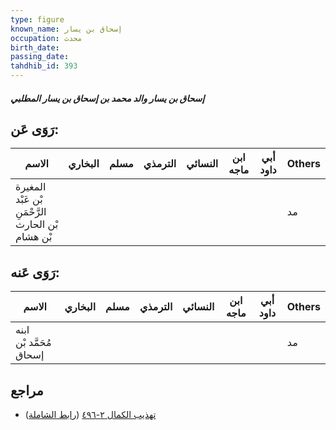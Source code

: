 ```yaml
---
type: figure
known_name: إسحاق بن يسار
occupation: محدث
birth_date:
passing_date:
tahdhib_id: 393
---
```

##### إسحاق بن يسار والد محمد بن إسحاق بن يسار المطلبي

## رَوَى عَن:
| الاسم                                             | البخاري | مسلم | الترمذي | النسائي | ابن ماجه | أبي داود | Others |
| ------------------------------------------------- | ------- | ---- | ------- | ------- | -------- | -------- | ------ |
| المغيرة بْن عَبْد الرَّحْمَنِ بْن الحارث بْن هشام |         |      |         |         |          |          | مد     |
## رَوَى عَنه:
| الاسم                   | البخاري | مسلم | الترمذي | النسائي | ابن ماجه | أبي داود | Others |
| ----------------------- | ------- | ---- | ------- | ------- | -------- | -------- | ------ |
| ابنه مُحَمَّد بْن إسحاق |         |      |         |         |          |          | مد     |
## مراجع
- [تهذيب الكمال ٢-٤٩٦](obsidian://open?vault=Tahdhib-al-Kamal&file=Figures/٣٩٣-إسحاق%20بن%20يسار%20والد%20محمد%20بن%20إسحاق%20بن%20يسار%20المطلبي) ([رابط الشاملة](https://shamela.ws/book/3722/977))